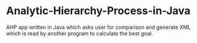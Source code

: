 # Analytic-Hierarchy-Process-in-Java
AHP app written in Java which asks user for comparison and generate XML which is read by another program to calculate the best goal.
